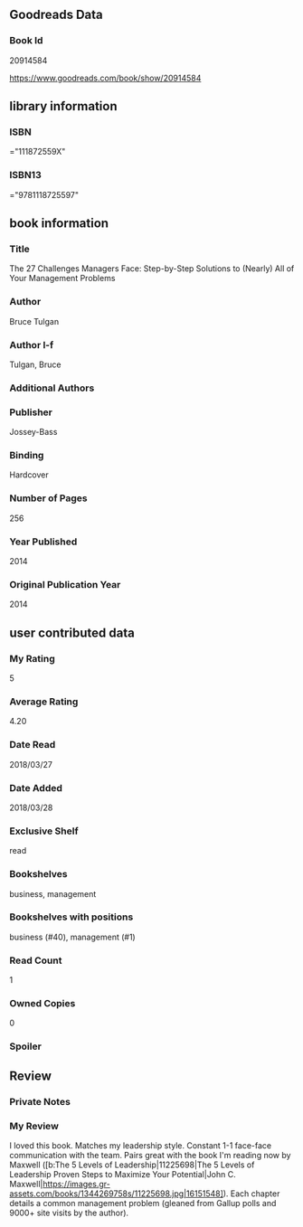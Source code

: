 <!-- This template shows how to bulk convert all columns of data into one markdown file -->
<!-- caveat: KeyError if there's a mismatch. Empty values output nothing -->

## Goodreads Data

### Book Id 

20914584

https://www.goodreads.com/book/show/20914584

## library information

### ISBN 
="111872559X"

### ISBN13 
="9781118725597"

## book information

### Title
The 27 Challenges Managers Face: Step-by-Step Solutions to (Nearly) All of Your Management Problems

### Author 
Bruce Tulgan

### Author l-f 
Tulgan, Bruce

### Additional Authors


### Publisher 
Jossey-Bass

### Binding
Hardcover

### Number of Pages
256

### Year Published
2014

### Original Publication Year 
2014

## user contributed data

### My Rating
5

### Average Rating
4.20

### Date Read
2018/03/27

### Date Added
2018/03/28

### Exclusive Shelf
read

### Bookshelves
business, management

### Bookshelves with positions
business (#40), management (#1)

### Read Count
1

### Owned Copies
0

### Spoiler 


## Review

### Private Notes


### My Review
I loved this book. Matches my leadership style. Constant 1-1 face-face communication with the team. Pairs great with the book I'm reading now by Maxwell ([b:The 5 Levels of Leadership|11225698|The 5 Levels of Leadership  Proven Steps to Maximize Your Potential|John C. Maxwell|https://images.gr-assets.com/books/1344269758s/11225698.jpg|16151548]). Each chapter details a common management problem (gleaned from Gallup polls and 9000+ site visits by the author).